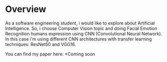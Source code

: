 # Overview
As a software engineering student, i would like to explore about Artificial Intelligence. So, i choose Computer Vision topic and doing Facial Emotion Recognition humans expression using CNN (Convolutional Neural Network). In this case i'm using different CNN architectures with transfer learning techniques:
ResNet50 and VGG16.

You can find my paper here: *Coming soon
